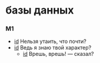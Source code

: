 # базы данных

### M1

- [id](#be48fdfc-6f31-382a-88d2-29b310574114) Нельзя утаить, что почти?
- [id](#160d4e33-38b6-3add-820d-ddb93a41e2e9) Ведь я знаю твой характер?
    - [id](#0c1d1321-e4fb-3398-8190-2fd8bd65cc41) Врешь, врешь! — сказал?

